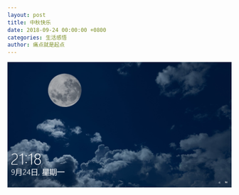 ```yaml
---
layout: post
title: 中秋快乐
date: 2018-09-24 00:00:00 +0800
categories: 生活感悟
author: 痛点就是起点
---
```

![](/images/2018/September/mid-autumn.png)
